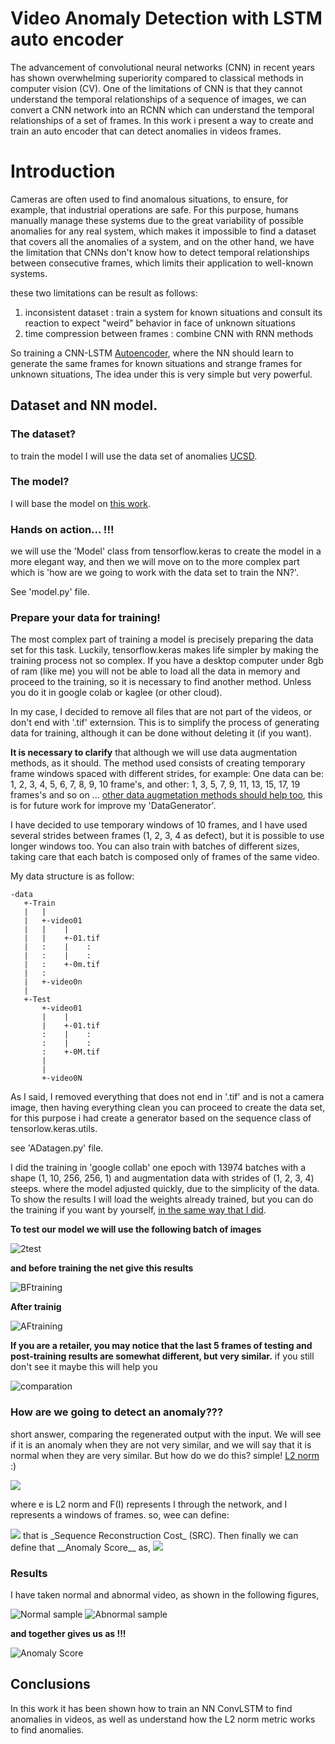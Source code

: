 # __Video Anomaly Detection with LSTM auto encoder__

The advancement of convolutional neural networks (CNN) in recent years has shown overwhelming superiority compared to classical methods in computer vision (CV).
One of the limitations of CNN is that they cannot understand the temporal relationships of a sequence of images, we can convert a CNN network into an RCNN which can understand the temporal relationships of a set of frames.
In this work i present a way to create and train an auto encoder that can detect anomalies in videos frames.

# Introduction
Cameras are often used to find anomalous situations, to ensure, for example, that industrial operations are safe.
For this purpose, humans manually manage these systems due to the great variability of possible anomalies for any real system, which makes it impossible to find a dataset that covers all the anomalies of a system, and on the other hand, we have the limitation that CNNs don't know how to detect temporal relationships between consecutive frames, which limits their application to well-known systems.

these two limitations can be result as follows:
 1. inconsistent dataset : train a system for known situations and consult its reaction to expect "weird" behavior in face of unknown situations
 2. time compression between frames : combine CNN with RNN methods

So training a CNN-LSTM [Autoencoder](https://en.wikipedia.org/wiki/Autoencoder), where the NN should learn to generate the same frames for known situations and strange frames for unknown situations, The idea under this is very simple but very powerful.

## Dataset and NN model.

### The dataset?

to train the model I will use the data set of anomalies [UCSD](https://www.svcl.ucsd.edu/projects/anomaly/dataset.htm).

### The model?
I will base the model on [this work](https://www.ijresm.com/Vol.2_2019/Vol2_Iss4_April19/IJRESM_V2_I4_31.pdf).

### Hands on action... !!!
we will use the 'Model' class from tensorflow.keras to create the model in a more elegant way, and then we will move on to the more complex part which is 'how are we going to work with the data set to train the NN?'.

See 'model.py' file.

### Prepare your data for training!

The most complex part of training a model is precisely preparing the data set for this task. Luckily, tensorflow.keras makes life simpler by making the training process not so complex. If you have a desktop computer under 8gb of ram (like me) you will not be able to load all the data in memory and proceed to the training, so it is necessary to find another method. Unless you do it in google colab or kaglee (or other cloud).

In my case, I decided to remove all files that are not part of the videos, or don't end with '.tif' externsion. This is to simplify the process of generating data for training, although it can be done without deleting it (if you want).

__It is necessary to clarify__ that although we will use data augmentation methods, as it should.
The method used consists of creating temporary frame windows spaced with different strides, for example:
One data can be: 1, 2, 3, 4, 5, 6, 7, 8, 9, 10 frame's, 
and other: 1, 3, 5, 7, 9, 11, 13, 15, 17, 19 frames's
and so on ... [other data augmetation methods should help too](https://github.com/aleju/imgaug#documentation), this is for future work for improve my 'DataGenerator'.

I have decided to use temporary windows of 10 frames, and I have used several strides between frames (1, 2, 3, 4 as defect), but it is possible to use longer windows too.
You can also train with batches of different sizes, taking care that each batch is composed only of frames of the same video.

My data structure is as follow:

```
-data
   +-Train
   |   |
   |   +-video01
   |   |    |
   |   |    +-01.tif
   |   :    |    :
   |   :    |    :
   |   :    +-0m.tif
   |   :   
   |   +-video0n
   |
   +-Test
       +-video01
       |    |
       |    +-01.tif
       :    |    :
       :    |    :
       :    +-0M.tif
       |    
       |    
       +-video0N

```
As I said, I removed everything that does not end in '.tif' and is not a camera image, then having everything clean you can proceed to create the data set, for this purpose i had create a generator based on the sequence class of tensorlow.keras.utils.

see 'ADatagen.py' file.

I did the training in 'google collab' one epoch with 13974 batches with a shape (1, 10, 256, 256, 1) and augmentation data with strides of (1, 2, 3, 4) steeps. where the model adjusted quickly, due to the simplicity of the data.
To show the results I will load the weights already trained, but you can do the training if you want by yourself, [in the same way that I did](https://colab.research.google.com/drive/1cCMP0YlBeK8cZUyDscCxqndkl9e8JMoc?usp=sharing).

__To test our model we will use the following batch of images__

![2test](totest.png)

__and before training the net give this results__

![BFtraining](BFtraining.png)

__After trainig__

![AFtraining](AFtraining.png)

__If you are a retailer, you may notice that the last 5 frames of testing and post-training results are somewhat different, but very similar.__
if you still don't see it maybe this will help you

![comparation](comparation.png)

### How are we going to detect an anomaly???

short answer, comparing the regenerated output with the input. We will see if it is an anomaly when they are not very similar, and we will say that it is normal when they are very similar. But how do we do this? simple! [L2 norm](https://mathworld.wolfram.com/L2-Norm.html) :)

<img src="https://render.githubusercontent.com/render/math?math=e(x, y , t) = |I(x, y, t) - F(I(x, y , t))|_{2}">

where e is L2 norm and F(I) represents I through the network, and I represents a windows of frames.
so, wee can define:

<img src="https://render.githubusercontent.com/render/math?math=SRC(t) = \sum_{x, y, t}^{X, Y, t \space + \space win\space size} e(t, x, y)">
that is _Sequence Reconstruction Cost_ (SRC). Then finally we can define that __Anomaly Score__ as, 

<img src="https://render.githubusercontent.com/render/math?math=AS(t) = \frac{SRC(t) - min(SRC(t))}{max(SRC(t))}">

### __Results__

I have taken normal and abnormal video, as shown in the following figures,

![Normal sample](Normal_sample.png)
![Abnormal sample](Abnormal_sample.png)

__and together gives us as !!!__

![Anomaly Score](AS.png)

## __Conclusions__

In this work it has been shown how to train an NN ConvLSTM to find anomalies in videos, as well as understand how the L2 norm metric works to find anomalies.
